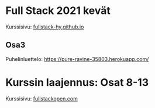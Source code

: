 # Full Stack 2021 kevät

Kurssisivu: [fullstack-hy.github.io](https://fullstack-hy.github.io/)

## Osa3

Puhelinluettelo: https://pure-ravine-35803.herokuapp.com/

# Kurssin laajennus: Osat 8-13

Kurssisivu: [fullstackopen.com](https://fullstackopen.com/)
